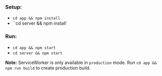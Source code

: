 
### Setup:
- ``cd app && npm install``
- ``cd server && npm install`

### Run:
- ``cd app && npm start``
- ``cd server && npm start``


**Note:** ServiceWorker is only available in ``production`` mode. Run ``cd app && npm run build`` to create production build.
